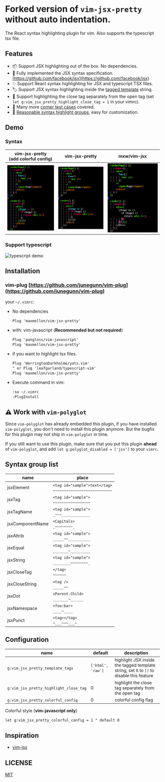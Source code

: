 # Forked version of `vim-jsx-pretty` without auto indentation.

The React syntax highlighting plugin for vim. Also supports the typescript tsx file.

## Features

- 📦 Support JSX highlighting out of the box. No dependencies.
- 💯 Fully implemented the JSX syntax specification. [https://github.com/facebook/jsx](https://github.com/facebook/jsx)
- ✨ Support React syntax highlighting for JSX and typescript TSX files.
- 🏷 Support JSX syntax highlighting inside the [tagged template](https://github.com/developit/htm) string.
- 🎨 Support highlighting the close tag separately from the open tag (set `let g:vim_jsx_pretty_highlight_close_tag = 1` in your vimrc).
- 💪 Many more [corner test cases](test.js) covered.
- 💅 [Reasonable syntax highlight groups](#syntax-group-list), easy for customization.

## Demo

### Syntax

| vim-jsx-pretty<br />(add colorful config)                                                                                       | vim-jsx-pretty                                                                                                | mxw/vim-jsx                                                                                     |
| ------------------------------------------------------------------------------------------------------------------------------- | ------------------------------------------------------------------------------------------------------------- | ----------------------------------------------------------------------------------------------- |
| ![vim-jsx-pretty colorful](https://raw.githubusercontent.com/MaxMEllon/demos/master/vim-jsx-pretty/vim-jsx-pretty-colorful.png) | ![vim-jsx-pretty](https://raw.githubusercontent.com/MaxMEllon/demos/master/vim-jsx-pretty/vim-jsx-pretty.png) | ![vim-jsx](https://raw.githubusercontent.com/MaxMEllon/demos/master/vim-jsx-pretty/vim-jsx.png) |

### Support typescript

![typescript demo](https://user-images.githubusercontent.com/9594376/32855974-beb2432a-ca86-11e7-99a4-85c2630aa5d5.png)

## Installation

### vim-plug [https://github.com/junegunn/vim-plug](https://github.com/junegunn/vim-plug)

your `~/.vimrc`:

- No dependencies

  ```vim
  Plug 'maxmellon/vim-jsx-pretty'
  ```

- with: vim-javascript (**Recommended but not required**)

  ```vim
  Plug 'pangloss/vim-javascript'
  Plug 'maxmellon/vim-jsx-pretty'
  ```

- if you want to highlight tsx files.

  ```vim
  Plug 'HerringtonDarkholme/yats.vim'
  " or Plug 'leafgarland/typescript-vim'
  Plug 'maxmellon/vim-jsx-pretty'
  ```

- Execute command in vim:

  ```vim
  :so ~/.vimrc
  :PlugInstall
  ```

## ⚠️ Work with `vim-polyglot`

Since `vim-polyglot` has already embedded this plugin, if you have installed `vim-polyglot`, you don't need to install this plugin anymore. But the bugfix for this plugin may not ship in `vim-polyglot` in time.

If you still want to use this plugin, make sure that you put this plugin **ahead** of `vim-polyglot`, and add `let g:polyglot_disabled = ['jsx']` to your `vimrc`.

## Syntax group list

| name             | place                                                            |
| ---------------- | ---------------------------------------------------------------- |
| jsxElement       | `<tag id="sample">text</tag>`<br />`~~~~~~~~~~~~~~~~~~~~~~~~~~~` |
| jsxTag           | `<tag id="sample">`<br />`~~~~~~~~~~~~~~~~~`                     |
| jsxTagName       | `<tag id="sample">`<br />`_~~~_____________`                     |
| jsxComponentName | `<Capitals>`<br />`_~~~~~~~~_`                                   |
| jsxAttrib        | `<tag id="sample">`<br />`_____~~__________`                     |
| jsxEqual         | `<tag id="sample">`<br />`_______~_________`                     |
| jsxString        | `<tag id="sample">`<br />`________~~~~~~~~_`                     |
| jsxCloseTag      | `</tag>`<br />`~~~~~~`                                           |
| jsxCloseString   | `<tag />`<br />`_____~~`                                         |
| jsxDot           | `<Parent.Child>`<br />`_______~______`                           |
| jsxNamespace     | `<foo:bar>`<br />`____~____`                                     |
| jsxPunct         | `<tag></tag>`<br />`~___~~~___~`                                 |

## Configuration

| name                                   | default           | description                                                                             |
| -------------------------------------- | ----------------- | --------------------------------------------------------------------------------------- |
| `g:vim_jsx_pretty_template_tags`       | `['html', 'raw']` | highlight JSX inside the tagged template string, set it to `[]` to disable this feature |
| `g:vim_jsx_pretty_highlight_close_tag` | 0                 | highlight the close tag separately from the open tag                                    |
| `g:vim_jsx_pretty_colorful_config`     | 0                 | colorful config flag                                                                    |

Colorful style (**vim-javascript only**)

```vim
let g:vim_jsx_pretty_colorful_config = 1 " default 0
```

## Inspiration

- [vim-jsx](https://github.com/mxw/vim-jsx)

## LICENSE

[MIT](./LICENSE.txt)
